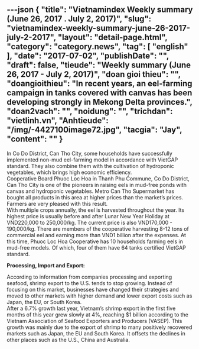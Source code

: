---json
{
    "title": "Vietnamindex Weekly summary (June 26, 2017 . July 2, 2017)",
    "slug": "vietnamindex-weekly-summary-june-26-2017-july-2-2017",
    "layout": "detail-page.html",
    "category": "category.news",
    "tag": [
        "english"
    ],
    "date": "2017-07-02",
    "publishDate": "",
    "draft": false,
    "tieude": "Weekly summary (June 26, 2017 - July 2, 2017)",
    "doan gioi thieu": "",
    "doangioithieu": "In recent years, an eel-farming campaign in tanks covered with canvas has been developing strongly in Mekong Delta provinces.",
    "doan2vach": "",
    "noidung": "",
    "trichdan": "vietlinh.vn",
    "Anhtieude": "/img/-4427100image72.jpg",
    "tacgia": "Jay",
    "__content__": ""
}
---
<p>In Co Do District, Can Tho City, some households have successfully implemented non-mud eel-farming model in accordance with VietGAP standard. They also combine them with the cultivation of hydroponic vegetables, which brings high economic efficiency.<br />
Cooperative Board Phuoc Loc Hoa in Thanh Phu Commune, Co Do District, Can Tho City is one of the pioneers in raising eels in mud-free ponds with canvas and hydroponic vegetables. Metro Can Tho Supermarket has bought all products in this area at higher prices than the market&rsquo;s prices. Farmers are very pleased with this result.<br />
With multiple crops annually, the eel is harvested throughout the year. Its highest price is usually before and after Lunar New Year Holiday at VND220,000 to 250,000/kg. The current price is also VND170,000 - 190,000/kg. There are members of the cooperative harvesting 8-12 tons of commercial eel and earning more than VND1 billion after the expenses. At this time, Phuoc Loc Hoa Cooperative has 10 households farming eels in mud-free models. Of which, four of them have 64 tanks certified VietGAP standard.</p>

<p><strong>Processing, Import and Export:</strong></p>

<p>According to information from companies processing and exporting seafood, shrimp export to the U.S. tends to stop growing. Instead of focusing on this market, businesses have changed their strategies and moved to other markets with higher demand and lower export costs such as Japan, the EU, or South Korea.<br />
After a 6.7% growth last year, Vietnam&rsquo;s shrimp export in the first five months of this year grew slowly at 4%, reaching $1 billion according to the Vietnam Association of Seafood Exporters and Producers (VASEP). This growth was mainly due to the export of shrimp to many positively recovered markets such as Japan, the EU and South Korea. It offsets the declines in other places such as the U.S., China and Australia.</p>